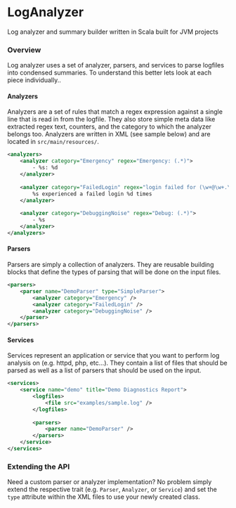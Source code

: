 LogAnalyzer
===========

Log analyzer and summary builder written in Scala built for JVM projects


### Overview

Log analyzer uses a set of analyzer, parsers, and services to parse logfiles into condensed summaries. To understand this better
lets look at each piece individually..

#### Analyzers

Analyzers are a set of rules that match a regex expression against a single line that is read in from the logfile. They also store simple meta
data like extracted regex text, counters, and the category to which the analyzer belongs too. Analyzers are written in XML (see sample below)
and are located in `src/main/resources/`.

```xml
<analyzers>
    <analyzer category="Emergency" regex="Emergency: (.*)">
        - %s: %d
    </analyzer>
    
    <analyzer category="FailedLogin" regex="login failed for (\w+@\w+.\w+)">
        %s experienced a failed login %d times
    </analyzer>
    
    <analyzer category="DebuggingNoise" regex="Debug: (.*)">
        - %s
    </analyzer>
</analyzers>
```


#### Parsers

Parsers are simply a collection of analyzers. They are reusable building blocks that define the types of parsing that will be done on the
input files.

```xml
<parsers>
    <parser name="DemoParser" type="SimpleParser">
        <analyzer category="Emergency" />
        <analyzer category="FailedLogin" />
        <analyzer category="DebuggingNoise" />
    </parser>
</parsers>
```


#### Services

Services represent an application or service that you want to perform log analysis on (e.g. httpd, php, etc...). They contain a list of files
that should be parsed as well as a list of parsers that should be used on the input.

```xml
<services>
    <service name="demo" title="Demo Diagnostics Report">
        <logfiles>
            <file src="examples/sample.log" />
        </logfiles>
        
        <parsers>
            <parser name="DemoParser" />
        </parsers>
    </service>
</services>
```

### Extending the API

Need a custom parser or analyzer implementation? No problem simply extend the respective trait (e.g. `Parser`, `Analyzer`, or `Service`) and
set the `type` attribute within the XML files to use your newly created class.
